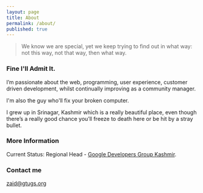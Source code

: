 ```yaml
---
layout: page
title: About
permalink: /about/
published: true
---
```


> We know we are special, yet we keep trying to find out in what way: not this way, not that way, then what way.


### Fine I'll Admit It.

I’m passionate about the web, programming, user experience, customer driven development, whilst continually improving as a community manager.

I'm also the guy who'll fix your broken computer. 

I grew up in Srinagar, Kashmir  which is a really beautiful place, even though there’s a really good chance you’ll freeze to death here or be hit by a stray bullet.



### More Information

Current Status:
Regional Head - [Google Developers Group Kashmir](http://www.gdgkashmir.com). 

### Contact me

[zaid@gtugs.org](mailto:zaid@gtugs.org)
